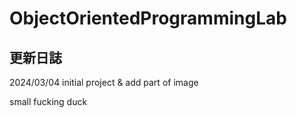 # ObjectOrientedProgrammingLab
## 更新日誌
2024/03/04 initial project & add part of image

small fucking duck
